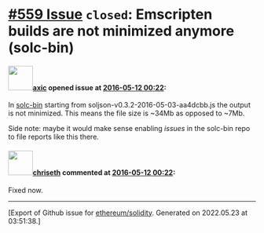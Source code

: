 # [\#559 Issue](https://github.com/ethereum/solidity/issues/559) `closed`: Emscripten builds are not minimized anymore (solc-bin)

#### <img src="https://avatars.githubusercontent.com/u/20340?v=4" width="50">[axic](https://github.com/axic) opened issue at [2016-05-12 00:22](https://github.com/ethereum/solidity/issues/559):

In [solc-bin](https://github.com/ethereum/solc-bin) starting from soljson-v0.3.2-2016-05-03-aa4dcbb.js the output is not minimized. This means the file size is ~34Mb as opposed to ~7Mb.

Side note: maybe it would make sense enabling _issues_ in the solc-bin repo to file reports like this there.


#### <img src="https://avatars.githubusercontent.com/u/9073706?v=4" width="50">[chriseth](https://github.com/chriseth) commented at [2016-05-12 00:22](https://github.com/ethereum/solidity/issues/559#issuecomment-220328810):

Fixed now.


-------------------------------------------------------------------------------



[Export of Github issue for [ethereum/solidity](https://github.com/ethereum/solidity). Generated on 2022.05.23 at 03:51:38.]
